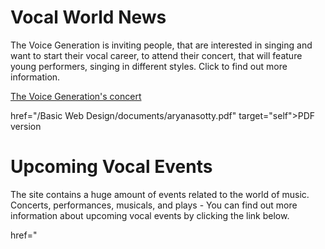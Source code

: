 <h1>Vocal World News</h1>
The Voice Generation is inviting people, that are interested in singing and want to start their vocal career, to attend their concert, that will feature young performers, singing in different styles. Click to find out more information.

<p><a href="/Basic Web Design/Aryana Sotty assignement.html" target="self">The Voice Generation's concert</a><p/>
<p><a>href="/Basic Web Design/documents/aryanasotty.pdf" target="self">PDF version</a></p>   
<h1>Upcoming Vocal Events</h1> 
  The site contains a huge amount of events related to the world of music. Concerts, performances, musicals, and plays - You can find out more information about upcoming vocal events by clicking the link below.
  <p> href="</p>
